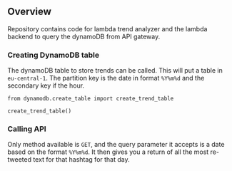 ## Overview
Repository contains code for lambda trend analyzer and the lambda backend to query the dynamoDB from API gateway.

### Creating DynamoDB table
The dynamoDB table to store trends can be called. This will put a table in `eu-central-1`. The partition key is the date in format `%Y%m%d` and the secondary key if the hour.

```
from dynamodb.create_table import create_trend_table

create_trend_table()
```

### Calling API
Only method available is `GET`, and the query parameter it accepts is a date based on the format `%Y%m%d`. It then gives you a return of all the most re-tweeted text for that hashtag for that day.
